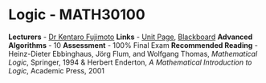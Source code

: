 # Logic - MATH30100

**Lecturers** - [Dr Kentaro Fujimoto](http://www.bristol.ac.uk/maths/people/kentaro-fujimoto/)
**Links** - [Unit Page](http://www.bristol.ac.uk/maths/undergraduate/units1920/levelh6units/logic-math30100/), [Blackboard](https://www.ole.bris.ac.uk/webapps/blackboard/execute/announcement?method=search&context=course_entry&course_id=_235912_1&handle=announcements_entry&mode=view)
**Advanced Algorithms** - 10
**Assessment** - 100% Final Exam
**Recommended Reading** - Heinz-Dieter Ebbinghaus, Jörg Flum, and Wolfgang Thomas, *Mathematical Logic*, Springer, 1994 & Herbert Enderton, *A Mathematical Introduction to Logic*, Academic Press, 2001
